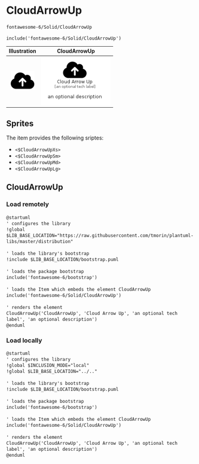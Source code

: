 # CloudArrowUp


```text
fontawesome-6/Solid/CloudArrowUp
```

```text
include('fontawesome-6/Solid/CloudArrowUp')
```



| Illustration | CloudArrowUp |
| :---: | :---: |
| ![illustration for Illustration](../../fontawesome-6/Solid/CloudArrowUp.png) | ![illustration for CloudArrowUp](../../fontawesome-6/Solid/CloudArrowUp.Local.png) |



## Sprites
The item provides the following sriptes:

- `<$CloudArrowUpXs>`
- `<$CloudArrowUpSm>`
- `<$CloudArrowUpMd>`
- `<$CloudArrowUpLg>`





## CloudArrowUp

### Load remotely
```plantuml
@startuml
' configures the library
!global $LIB_BASE_LOCATION="https://raw.githubusercontent.com/tmorin/plantuml-libs/master/distribution"

' loads the library's bootstrap
!include $LIB_BASE_LOCATION/bootstrap.puml

' loads the package bootstrap
include('fontawesome-6/bootstrap')

' loads the Item which embeds the element CloudArrowUp
include('fontawesome-6/Solid/CloudArrowUp')

' renders the element
CloudArrowUp('CloudArrowUp', 'Cloud Arrow Up', 'an optional tech label', 'an optional description')
@enduml
```

### Load locally
```plantuml
@startuml
' configures the library
!global $INCLUSION_MODE="local"
!global $LIB_BASE_LOCATION="../.."

' loads the library's bootstrap
!include $LIB_BASE_LOCATION/bootstrap.puml

' loads the package bootstrap
include('fontawesome-6/bootstrap')

' loads the Item which embeds the element CloudArrowUp
include('fontawesome-6/Solid/CloudArrowUp')

' renders the element
CloudArrowUp('CloudArrowUp', 'Cloud Arrow Up', 'an optional tech label', 'an optional description')
@enduml
```

